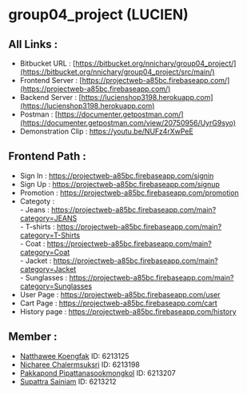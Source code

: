 # group04_project (LUCIEN)

## All Links :
  - Bitbucket URL : [https://bitbucket.org/nnichary/group04_project/](https://bitbucket.org/nnichary/group04_project/src/main/)
  - Frontend Server : [https://projectweb-a85bc.firebaseapp.com/](https://projectweb-a85bc.firebaseapp.com/)
  - Backend Server : [https://lucienshop3198.herokuapp.com](https://lucienshop3198.herokuapp.com)
  - Postman : [https://documenter.getpostman.com/](https://documenter.getpostman.com/view/20750956/UyrG9syo)
  - Demonstration Clip : https://youtu.be/NUFz4rXwPeE
  
## Frontend Path : 
  - Sign In : https://projectweb-a85bc.firebaseapp.com/signin
  - Sign Up : https://projectweb-a85bc.firebaseapp.com/signup
  - Promotion : https://projectweb-a85bc.firebaseapp.com/promotion
  - Categoty : <br />
        -	Jeans : https://projectweb-a85bc.firebaseapp.com/main?category=JEANS <br />
        -	T-shirts : https://projectweb-a85bc.firebaseapp.com/main?category=T-Shirts <br />
        -	Coat : https://projectweb-a85bc.firebaseapp.com/main?category=Coat <br />
        -	Jacket : https://projectweb-a85bc.firebaseapp.com/main?category=Jacket <br />
        -	Sunglasses : https://projectweb-a85bc.firebaseapp.com/main?category=Sunglasses <br />
  - User Page : https://projectweb-a85bc.firebaseapp.com/user
  - Cart Page : https://projectweb-a85bc.firebaseapp.com/cart
  - History page : https://projectweb-a85bc.firebaseapp.com/history


## Member :
  - [Natthawee Koengfak](https://github.com/etnk125) ID: 6213125
  - [Nicharee Chalermsuksri](https://github.com/nnichar) ID: 6213198
  - [Pakkapond Pipattanasookmongkol](https://github.com/Jaopatk) ID: 6213207
  - [Supattra Sainiam](https://github.com/SupattS) ID: 6213212
